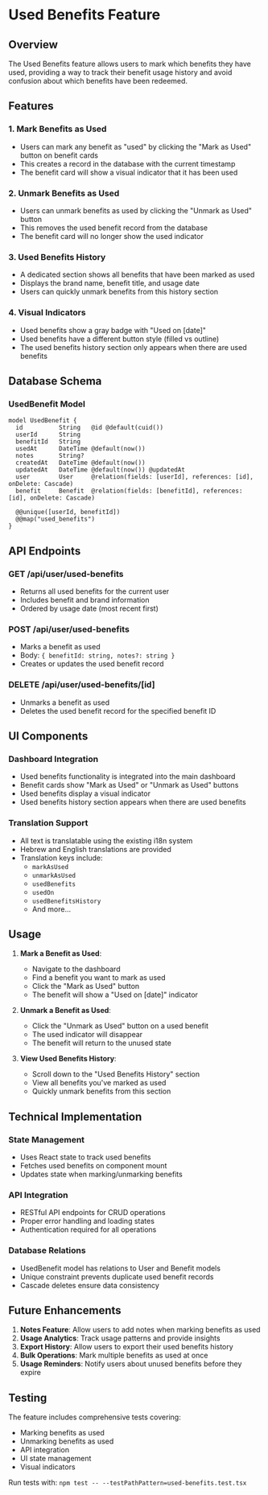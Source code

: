 # Used Benefits Feature

## Overview

The Used Benefits feature allows users to mark which benefits they have used, providing a way to track their benefit usage history and avoid confusion about which benefits have been redeemed.

## Features

### 1. Mark Benefits as Used

- Users can mark any benefit as "used" by clicking the "Mark as Used" button on benefit cards
- This creates a record in the database with the current timestamp
- The benefit card will show a visual indicator that it has been used

### 2. Unmark Benefits as Used

- Users can unmark benefits as used by clicking the "Unmark as Used" button
- This removes the used benefit record from the database
- The benefit card will no longer show the used indicator

### 3. Used Benefits History

- A dedicated section shows all benefits that have been marked as used
- Displays the brand name, benefit title, and usage date
- Users can quickly unmark benefits from this history section

### 4. Visual Indicators

- Used benefits show a gray badge with "Used on [date]"
- Used benefits have a different button style (filled vs outline)
- The used benefits history section only appears when there are used benefits

## Database Schema

### UsedBenefit Model

```prisma
model UsedBenefit {
  id          String   @id @default(cuid())
  userId      String
  benefitId   String
  usedAt      DateTime @default(now())
  notes       String?
  createdAt   DateTime @default(now())
  updatedAt   DateTime @default(now()) @updatedAt
  user        User     @relation(fields: [userId], references: [id], onDelete: Cascade)
  benefit     Benefit  @relation(fields: [benefitId], references: [id], onDelete: Cascade)

  @@unique([userId, benefitId])
  @@map("used_benefits")
}
```

## API Endpoints

### GET /api/user/used-benefits

- Returns all used benefits for the current user
- Includes benefit and brand information
- Ordered by usage date (most recent first)

### POST /api/user/used-benefits

- Marks a benefit as used
- Body: `{ benefitId: string, notes?: string }`
- Creates or updates the used benefit record

### DELETE /api/user/used-benefits/[id]

- Unmarks a benefit as used
- Deletes the used benefit record for the specified benefit ID

## UI Components

### Dashboard Integration

- Used benefits functionality is integrated into the main dashboard
- Benefit cards show "Mark as Used" or "Unmark as Used" buttons
- Used benefits display a visual indicator
- Used benefits history section appears when there are used benefits

### Translation Support

- All text is translatable using the existing i18n system
- Hebrew and English translations are provided
- Translation keys include:
  - `markAsUsed`
  - `unmarkAsUsed`
  - `usedBenefits`
  - `usedOn`
  - `usedBenefitsHistory`
  - And more...

## Usage

1. **Mark a Benefit as Used**:
   - Navigate to the dashboard
   - Find a benefit you want to mark as used
   - Click the "Mark as Used" button
   - The benefit will show a "Used on [date]" indicator

2. **Unmark a Benefit as Used**:
   - Click the "Unmark as Used" button on a used benefit
   - The used indicator will disappear
   - The benefit will return to the unused state

3. **View Used Benefits History**:
   - Scroll down to the "Used Benefits History" section
   - View all benefits you've marked as used
   - Quickly unmark benefits from this section

## Technical Implementation

### State Management

- Uses React state to track used benefits
- Fetches used benefits on component mount
- Updates state when marking/unmarking benefits

### API Integration

- RESTful API endpoints for CRUD operations
- Proper error handling and loading states
- Authentication required for all operations

### Database Relations

- UsedBenefit model has relations to User and Benefit models
- Unique constraint prevents duplicate used benefit records
- Cascade deletes ensure data consistency

## Future Enhancements

1. **Notes Feature**: Allow users to add notes when marking benefits as used
2. **Usage Analytics**: Track usage patterns and provide insights
3. **Export History**: Allow users to export their used benefits history
4. **Bulk Operations**: Mark multiple benefits as used at once
5. **Usage Reminders**: Notify users about unused benefits before they expire

## Testing

The feature includes comprehensive tests covering:

- Marking benefits as used
- Unmarking benefits as used
- API integration
- UI state management
- Visual indicators

Run tests with: `npm test -- --testPathPattern=used-benefits.test.tsx`
